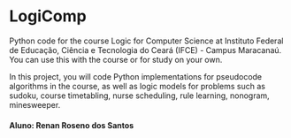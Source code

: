 # LogiComp
Python code for the course Logic for Computer Science at Instituto Federal de Educação, Ciência e Tecnologia do Ceará (IFCE) - Campus Maracanaú. You can use this with the course or for study on your own.

In this project, you will code Python implementations for pseudocode algorithms in the course, as well as logic models for problems such as sudoku, course timetabling, nurse scheduling, rule learning, nonogram, minesweeper.

#### Aluno: Renan Roseno dos Santos
